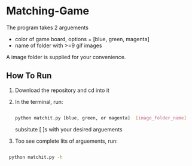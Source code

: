 # Matching-Game

The program takes 2 arguements
- color of game board, options = [blue, green, magenta]
- name of folder with >=9 gif images

A image folder is supplied for your  convenience.

## How To Run
1. Download the repository and cd into it

2. In the terminal, run: 
   ```bash

   python matchit.py [blue, green, or magenta]  [image_folder_name]
   ```

   subsitute [ ]s with your desired arguements
   
3. Too see complete lits of arguements, run:
  ```bash

   python matchit.py -h 
   ```




